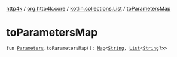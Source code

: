 [http4k](../../index.md) / [org.http4k.core](../index.md) / [kotlin.collections.List](index.md) / [toParametersMap](./to-parameters-map.md)

# toParametersMap

`fun `[`Parameters`](../-parameters.md)`.toParametersMap(): `[`Map`](https://kotlinlang.org/api/latest/jvm/stdlib/kotlin.collections/-map/index.html)`<`[`String`](https://kotlinlang.org/api/latest/jvm/stdlib/kotlin/-string/index.html)`, `[`List`](https://kotlinlang.org/api/latest/jvm/stdlib/kotlin.collections/-list/index.html)`<`[`String`](https://kotlinlang.org/api/latest/jvm/stdlib/kotlin/-string/index.html)`?>>`